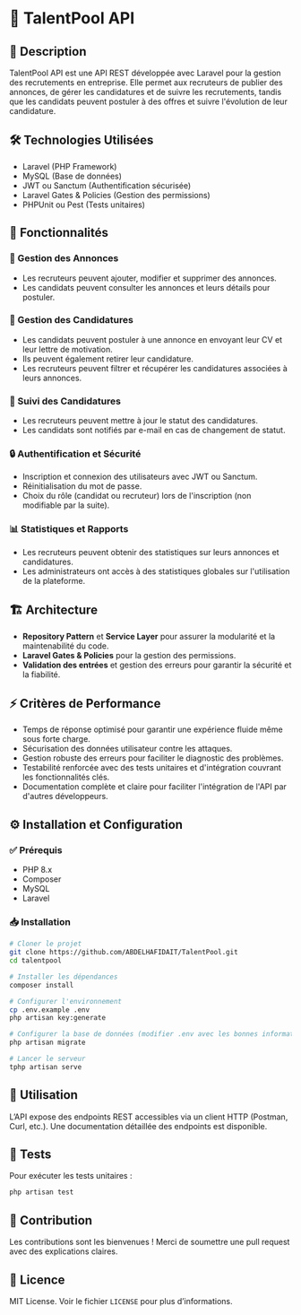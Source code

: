 # 🚀 TalentPool API

## 📌 Description
TalentPool API est une API REST développée avec Laravel pour la gestion des recrutements en entreprise. Elle permet aux recruteurs de publier des annonces, de gérer les candidatures et de suivre les recrutements, tandis que les candidats peuvent postuler à des offres et suivre l'évolution de leur candidature.

## 🛠️ Technologies Utilisées
- Laravel (PHP Framework)
- MySQL (Base de données)
- JWT ou Sanctum (Authentification sécurisée)
- Laravel Gates & Policies (Gestion des permissions)
- PHPUnit ou Pest (Tests unitaires)

## 🎯 Fonctionnalités

### 📢 Gestion des Annonces
- Les recruteurs peuvent ajouter, modifier et supprimer des annonces.
- Les candidats peuvent consulter les annonces et leurs détails pour postuler.

### 📝 Gestion des Candidatures
- Les candidats peuvent postuler à une annonce en envoyant leur CV et leur lettre de motivation.
- Ils peuvent également retirer leur candidature.
- Les recruteurs peuvent filtrer et récupérer les candidatures associées à leurs annonces.

### 🔄 Suivi des Candidatures
- Les recruteurs peuvent mettre à jour le statut des candidatures.
- Les candidats sont notifiés par e-mail en cas de changement de statut.

### 🔒 Authentification et Sécurité
- Inscription et connexion des utilisateurs avec JWT ou Sanctum.
- Réinitialisation du mot de passe.
- Choix du rôle (candidat ou recruteur) lors de l'inscription (non modifiable par la suite).

### 📊 Statistiques et Rapports
- Les recruteurs peuvent obtenir des statistiques sur leurs annonces et candidatures.
- Les administrateurs ont accès à des statistiques globales sur l'utilisation de la plateforme.

## 🏗️ Architecture
- **Repository Pattern** et **Service Layer** pour assurer la modularité et la maintenabilité du code.
- **Laravel Gates & Policies** pour la gestion des permissions.
- **Validation des entrées** et gestion des erreurs pour garantir la sécurité et la fiabilité.

## ⚡ Critères de Performance
- Temps de réponse optimisé pour garantir une expérience fluide même sous forte charge.
- Sécurisation des données utilisateur contre les attaques.
- Gestion robuste des erreurs pour faciliter le diagnostic des problèmes.
- Testabilité renforcée avec des tests unitaires et d'intégration couvrant les fonctionnalités clés.
- Documentation complète et claire pour faciliter l'intégration de l'API par d'autres développeurs.

## ⚙️ Installation et Configuration

### ✅ Prérequis
- PHP 8.x
- Composer
- MySQL
- Laravel

### 📥 Installation
```bash
# Cloner le projet
git clone https://github.com/ABDELHAFIDAIT/TalentPool.git
cd talentpool

# Installer les dépendances
composer install

# Configurer l'environnement
cp .env.example .env
php artisan key:generate

# Configurer la base de données (modifier .env avec les bonnes informations)
php artisan migrate

# Lancer le serveur
tphp artisan serve
```

## 🚀 Utilisation
L’API expose des endpoints REST accessibles via un client HTTP (Postman, Curl, etc.).
Une documentation détaillée des endpoints est disponible.

## 🧪 Tests
Pour exécuter les tests unitaires :
```bash
php artisan test
```

## 🤝 Contribution
Les contributions sont les bienvenues ! Merci de soumettre une pull request avec des explications claires.

## 📜 Licence
MIT License. Voir le fichier `LICENSE` pour plus d’informations.

